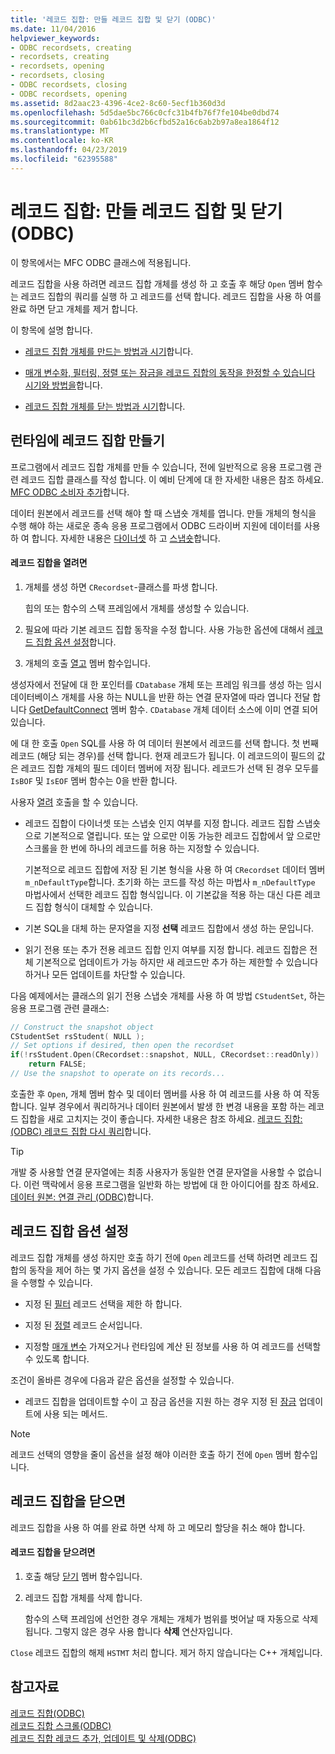 ```yaml
---
title: '레코드 집합: 만들 레코드 집합 및 닫기 (ODBC)'
ms.date: 11/04/2016
helpviewer_keywords:
- ODBC recordsets, creating
- recordsets, creating
- recordsets, opening
- recordsets, closing
- ODBC recordsets, closing
- ODBC recordsets, opening
ms.assetid: 8d2aac23-4396-4ce2-8c60-5ecf1b360d3d
ms.openlocfilehash: 5d5dae5bc766c0cfc31b4fb76f7fe104be0dbd74
ms.sourcegitcommit: 0ab61bc3d2b6cfbd52a16c6ab2b97a8ea1864f12
ms.translationtype: MT
ms.contentlocale: ko-KR
ms.lasthandoff: 04/23/2019
ms.locfileid: "62395588"
---
```

# <a name="recordset-creating-and-closing-recordsets-odbc"></a>레코드 집합: 만들 레코드 집합 및 닫기 (ODBC)

이 항목에서는 MFC ODBC 클래스에 적용됩니다.

레코드 집합을 사용 하려면 레코드 집합 개체를 생성 하 고 호출 후 해당 `Open` 멤버 함수는 레코드 집합의 쿼리를 실행 하 고 레코드를 선택 합니다. 레코드 집합을 사용 하 여를 완료 하면 닫고 개체를 제거 합니다.

이 항목에 설명 합니다.

- [레코드 집합 개체를 만드는 방법과 시기](#_core_creating_recordsets_at_run_time)합니다.

- [매개 변수화, 필터링, 정렬 또는 잠금을 레코드 집합의 동작을 한정할 수 있습니다 시기와 방법을](#_core_setting_recordset_options)합니다.

- [레코드 집합 개체를 닫는 방법과 시기](#_core_closing_a_recordset)합니다.

##  <a name="_core_creating_recordsets_at_run_time"></a> 런타임에 레코드 집합 만들기

프로그램에서 레코드 집합 개체를 만들 수 있습니다, 전에 일반적으로 응용 프로그램 관련 레코드 집합 클래스를 작성 합니다. 이 예비 단계에 대 한 자세한 내용은 참조 하세요. [MFC ODBC 소비자 추가](../../mfc/reference/adding-an-mfc-odbc-consumer.md)합니다.

데이터 원본에서 레코드를 선택 해야 할 때 스냅숏 개체를 엽니다. 만들 개체의 형식을 수행 해야 하는 새로운 종속 응용 프로그램에서 ODBC 드라이버 지원에 데이터를 사용 하 여 합니다. 자세한 내용은 [다이너셋](../../data/odbc/dynaset.md) 하 고 [스냅숏](../../data/odbc/snapshot.md)합니다.

#### <a name="to-open-a-recordset"></a>레코드 집합을 열려면

1. 개체를 생성 하면 `CRecordset`-클래스를 파생 합니다.

   힙의 또는 함수의 스택 프레임에서 개체를 생성할 수 있습니다.

1. 필요에 따라 기본 레코드 집합 동작을 수정 합니다. 사용 가능한 옵션에 대해서 [레코드 집합 옵션 설정](#_core_setting_recordset_options)합니다.

1. 개체의 호출 [열고](../../mfc/reference/crecordset-class.md#open) 멤버 함수입니다.

생성자에서 전달에 대 한 포인터를 `CDatabase` 개체 또는 프레임 워크를 생성 하는 임시 데이터베이스 개체를 사용 하는 NULL을 반환 하는 연결 문자열에 따라 엽니다 전달 합니다 [GetDefaultConnect](../../mfc/reference/crecordset-class.md#getdefaultconnect) 멤버 함수. `CDatabase` 개체 데이터 소스에 이미 연결 되어 있습니다.

에 대 한 호출 `Open` SQL를 사용 하 여 데이터 원본에서 레코드를 선택 합니다. 첫 번째 레코드 (해당 되는 경우)를 선택 합니다. 현재 레코드가 됩니다. 이 레코드의이 필드의 값은 레코드 집합 개체의 필드 데이터 멤버에 저장 됩니다. 레코드가 선택 된 경우 모두를 `IsBOF` 및 `IsEOF` 멤버 함수는 0을 반환 합니다.

사용자 [열려](../../mfc/reference/crecordset-class.md#open) 호출을 할 수 있습니다.

- 레코드 집합이 다이너셋 또는 스냅숏 인지 여부를 지정 합니다. 레코드 집합 스냅숏으로 기본적으로 열립니다. 또는 앞 으로만 이동 가능한 레코드 집합에서 앞 으로만 스크롤을 한 번에 하나의 레코드를 허용 하는 지정할 수 있습니다.

   기본적으로 레코드 집합에 저장 된 기본 형식을 사용 하 여 `CRecordset` 데이터 멤버 `m_nDefaultType`합니다. 초기화 하는 코드를 작성 하는 마법사 `m_nDefaultType` 마법사에서 선택한 레코드 집합 형식입니다. 이 기본값을 적용 하는 대신 다른 레코드 집합 형식이 대체할 수 있습니다.

- 기본 SQL을 대체 하는 문자열을 지정 **선택** 레코드 집합에서 생성 하는 문입니다.

- 읽기 전용 또는 추가 전용 레코드 집합 인지 여부를 지정 합니다. 레코드 집합은 전체 기본적으로 업데이트가 가능 하지만 새 레코드만 추가 하는 제한할 수 있습니다 하거나 모든 업데이트를 차단할 수 있습니다.

다음 예제에서는 클래스의 읽기 전용 스냅숏 개체를 사용 하 여 방법 `CStudentSet`, 하는 응용 프로그램 관련 클래스:

```cpp
// Construct the snapshot object
CStudentSet rsStudent( NULL );
// Set options if desired, then open the recordset
if(!rsStudent.Open(CRecordset::snapshot, NULL, CRecordset::readOnly))
    return FALSE;
// Use the snapshot to operate on its records...
```

호출한 후 `Open`, 개체 멤버 함수 및 데이터 멤버를 사용 하 여 레코드를 사용 하 여 작동 합니다. 일부 경우에서 쿼리하거나 데이터 원본에서 발생 한 변경 내용을 포함 하는 레코드 집합을 새로 고치지는 것이 좋습니다. 자세한 내용은 참조 하세요. [레코드 집합: (ODBC) 레코드 집합 다시 쿼리](../../data/odbc/recordset-requerying-a-recordset-odbc.md)합니다.

> [!TIP]
>  개발 중 사용할 연결 문자열에는 최종 사용자가 동일한 연결 문자열을 사용할 수 없습니다. 이런 맥락에서 응용 프로그램을 일반화 하는 방법에 대 한 아이디어를 참조 하세요. [데이터 원본: 연결 관리 (ODBC)](../../data/odbc/data-source-managing-connections-odbc.md)합니다.

##  <a name="_core_setting_recordset_options"></a> 레코드 집합 옵션 설정

레코드 집합 개체를 생성 하지만 호출 하기 전에 `Open` 레코드를 선택 하려면 레코드 집합의 동작을 제어 하는 몇 가지 옵션을 설정 수 있습니다. 모든 레코드 집합에 대해 다음을 수행할 수 있습니다.

- 지정 된 [필터](../../data/odbc/recordset-filtering-records-odbc.md) 레코드 선택을 제한 하 합니다.

- 지정 된 [정렬](../../data/odbc/recordset-sorting-records-odbc.md) 레코드 순서입니다.

- 지정할 [매개 변수](../../data/odbc/recordset-parameterizing-a-recordset-odbc.md) 가져오거나 런타임에 계산 된 정보를 사용 하 여 레코드를 선택할 수 있도록 합니다.

조건이 올바른 경우에 다음과 같은 옵션을 설정할 수 있습니다.

- 레코드 집합을 업데이트할 수이 고 잠금 옵션을 지원 하는 경우 지정 된 [잠금](../../data/odbc/recordset-locking-records-odbc.md) 업데이트에 사용 되는 메서드.

> [!NOTE]
>  레코드 선택의 영향을 줄이 옵션을 설정 해야 이러한 호출 하기 전에 `Open` 멤버 함수입니다.

##  <a name="_core_closing_a_recordset"></a> 레코드 집합을 닫으면

레코드 집합을 사용 하 여를 완료 하면 삭제 하 고 메모리 할당을 취소 해야 합니다.

#### <a name="to-close-a-recordset"></a>레코드 집합을 닫으려면

1. 호출 해당 [닫기](../../mfc/reference/crecordset-class.md#close) 멤버 함수입니다.

1. 레코드 집합 개체를 삭제 합니다.

   함수의 스택 프레임에 선언한 경우 개체는 개체가 범위를 벗어날 때 자동으로 삭제 됩니다. 그렇지 않은 경우 사용 합니다 **삭제** 연산자입니다.

`Close` 레코드 집합의 해제 `HSTMT` 처리 합니다. 제거 하지 않습니다는 C++ 개체입니다.

## <a name="see-also"></a>참고자료

[레코드 집합(ODBC)](../../data/odbc/recordset-odbc.md)<br/>
[레코드 집합 스크롤(ODBC)](../../data/odbc/recordset-scrolling-odbc.md)<br/>
[레코드 집합 레코드 추가, 업데이트 및 삭제(ODBC)](../../data/odbc/recordset-adding-updating-and-deleting-records-odbc.md)